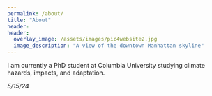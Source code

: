 ```yaml
---
permalink: /about/
title: "About"
header:
header:
  overlay_image: /assets/images/pic4website2.jpg
  image_description: "A view of the downtown Manhattan skyline"
---
```


I am currently a PhD student at Columbia University studying climate hazards, impacts, and adaptation.

*5/15/24*

